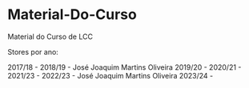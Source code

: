 # Material-Do-Curso
Material do Curso de LCC

Stores por ano:

2017/18 -
2018/19 - José Joaquim Martins Oliveira
2019/20 -
2020/21 -
2021/23 -
2022/23 - José Joaquim Martins Oliveira
2023/24 -